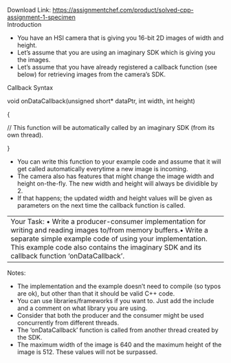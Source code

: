 Download Link: https://assignmentchef.com/product/solved-cpp-assignment-1-specimen
<br>
Introduction

<ul>

 <li>You have an HSI camera that is giving you 16-bit 2D images of width and height.</li>

 <li>Let’s assume that you are using an imaginary SDK which is giving you the images.</li>

 <li>Let’s assume that you have already registered a callback function (see below) for retrieving images from the camera’s SDK.</li>

</ul>

Callback Syntax

void onDataCallback(unsigned short* dataPtr, int width, int height)

{

// This function will be automatically called by an imaginary SDK (from its own thread).

}

<ul>

 <li>You can write this function to your example code and assume that it will get called automatically everytime a new image is incoming.</li>

 <li>The camera also has features that might change the image width and height on-the-fly. The new width and height will always be dividible by 2.</li>

 <li>If that happens; the updated width and height values will be given as parameters on the next time the callback function is called.</li>

</ul>




<table width="744">

 <tbody>

  <tr>

   <td width="744">Your Task: • Write a producer-consumer implementation for writing and reading images to/from memory buffers.•     Write a separate simple example code of using your implementation. This example code also contains the imaginary SDK and its callback function ‘onDataCallback’.</td>

  </tr>

 </tbody>

</table>




Notes:

<ul>

 <li>The implementation and the example doesn’t need to compile (so typos are ok), but other than that it should be valid C++ code.</li>

 <li>You can use libraries/frameworks if you want to. Just add the include and a comment on what library you are using.</li>

 <li>Consider that both the producer and the consumer might be used concurrently from different threads.</li>

 <li>The ‘onDataCallback’ function is called from another thread created by the SDK.</li>

 <li>The maximum width of the image is 640 and the maximum height of the image is 512. These values will not be surpassed.</li>

</ul>